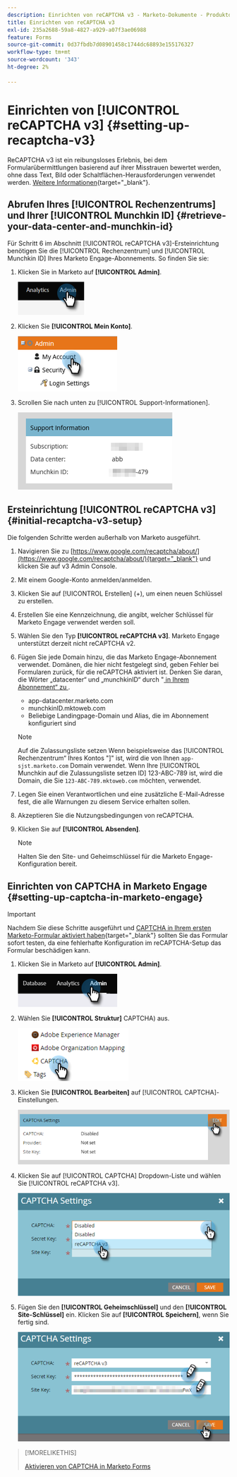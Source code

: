 ```yaml
---
description: Einrichten von reCAPTCHA v3 - Marketo-Dokumente - Produktdokumentation
title: Einrichten von reCAPTCHA v3
exl-id: 235a2688-59a8-4827-a929-a07f3ae06988
feature: Forms
source-git-commit: 0d37fbdb7d08901458c1744dc68893e155176327
workflow-type: tm+mt
source-wordcount: '343'
ht-degree: 2%

---
```


# Einrichten von [!UICONTROL reCAPTCHA v3] {#setting-up-recaptcha-v3}

ReCAPTCHA v3 ist ein reibungsloses Erlebnis, bei dem Formularübermittlungen basierend auf ihrer Misstrauen bewertet werden, ohne dass Text, Bild oder Schaltflächen-Herausforderungen verwendet werden. [Weitere Informationen](https://developers.google.com/search/blog/2018/10/introducing-recaptcha-v3-new-way-to){target="_blank"}.

## Abrufen Ihres [!UICONTROL Rechenzentrums] und Ihrer [!UICONTROL Munchkin ID] {#retrieve-your-data-center-and-munchkin-id}

Für Schritt 6 im Abschnitt [!UICONTROL reCAPTCHA v3]-Ersteinrichtung benötigen Sie die [!UICONTROL Rechenzentrum] und [!UICONTROL Munchkin ID] Ihres Marketo Engage-Abonnements. So finden Sie sie:

1. Klicken Sie in Marketo auf **[!UICONTROL Admin]**.

   ![](assets/setting-up-recaptcha-v3-1.png)

1. Klicken Sie **[!UICONTROL Mein Konto]**.

   ![](assets/setting-up-recaptcha-v3-2.png)

1. Scrollen Sie nach unten zu [!UICONTROL Support-Informationen].

   ![](assets/setting-up-recaptcha-v3-3.png)

## Ersteinrichtung [!UICONTROL reCAPTCHA v3] {#initial-recaptcha-v3-setup}

Die folgenden Schritte werden außerhalb von Marketo ausgeführt.

1. Navigieren Sie zu [https://www.google.com/recaptcha/about/](https://www.google.com/recaptcha/about/){target="_blank"} und klicken Sie auf v3 Admin Console.

1. Mit einem Google-Konto anmelden/anmelden.

1. Klicken Sie auf [!UICONTROL Erstellen] (+), um einen neuen Schlüssel zu erstellen.

1. Erstellen Sie eine Kennzeichnung, die angibt, welcher Schlüssel für Marketo Engage verwendet werden soll.

1. Wählen Sie den Typ **[!UICONTROL reCAPTCHA v3]**. Marketo Engage unterstützt derzeit nicht reCAPTCHA v2.

1. Fügen Sie jede Domain hinzu, die das Marketo Engage-Abonnement verwendet. Domänen, die hier nicht festgelegt sind, geben Fehler bei Formularen zurück, für die reCAPTCHA aktiviert ist. Denken Sie daran, die Wörter „datacenter“ und „munchkinID“ durch &quot;[ in Ihrem Abonnement“ zu ](#retrieve-your-data-center-and-munchkin-id).

   * app-datacenter.marketo.com
   * munchkinID.mktoweb.com
   * Beliebige Landingpage-Domain und Alias, die im Abonnement konfiguriert sind

   >[!NOTE]
   >
   >Auf die Zulassungsliste setzen Wenn beispielsweise das [!UICONTROL Rechenzentrum“ Ihres Kontos &quot;]&quot; ist, wird die von Ihnen `app-sjst.marketo.com` Domain verwendet. Wenn Ihre [!UICONTROL Munchkin auf die Zulassungsliste setzen ID] 123-ABC-789 ist, wird die Domain, die Sie `123-ABC-789.mktoweb.com` möchten, verwendet.

1. Legen Sie einen Verantwortlichen und eine zusätzliche E-Mail-Adresse fest, die alle Warnungen zu diesem Service erhalten sollen.

1. Akzeptieren Sie die Nutzungsbedingungen von reCAPTCHA.

1. Klicken Sie auf **[!UICONTROL Absenden]**.

   >[!NOTE]
   >
   >Halten Sie den Site- und Geheimschlüssel für die Marketo Engage-Konfiguration bereit.

## Einrichten von CAPTCHA in Marketo Engage {#setting-up-captcha-in-marketo-engage}

>[!IMPORTANT]
>
>Nachdem Sie diese Schritte ausgeführt und [CAPTCHA in Ihrem ersten Marketo-Formular aktiviert haben](/help/marketo/product-docs/demand-generation/forms/using-captcha/enable-captcha-in-marketo-forms.md){target="_blank"} sollten Sie das Formular sofort testen, da eine fehlerhafte Konfiguration im reCAPTCHA-Setup das Formular beschädigen kann.

1. Klicken Sie in Marketo auf **[!UICONTROL Admin]**.

   ![](assets/setting-up-recaptcha-v3-4.png)

1. Wählen Sie **[!UICONTROL Struktur]** CAPTCHA) aus.

   ![](assets/setting-up-recaptcha-v3-5.png)

1. Klicken Sie **[!UICONTROL Bearbeiten]** auf [!UICONTROL CAPTCHA]-Einstellungen.

   ![](assets/setting-up-recaptcha-v3-6.png)

1. Klicken Sie auf [!UICONTROL CAPTCHA] Dropdown-Liste und wählen Sie [!UICONTROL reCAPTCHA v3].

   ![](assets/setting-up-recaptcha-v3-7.png)

1. Fügen Sie den **[!UICONTROL Geheimschlüssel]** und den **[!UICONTROL Site-Schlüssel]** ein. Klicken Sie auf **[!UICONTROL Speichern]**, wenn Sie fertig sind.

   ![](assets/setting-up-recaptcha-v3-8.png)

>[!MORELIKETHIS]
>
>[Aktivieren von CAPTCHA in Marketo Forms](/help/marketo/product-docs/demand-generation/forms/using-captcha/enable-captcha-in-marketo-forms.md)
